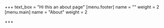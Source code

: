 +++
text_box = "Hi this an about page"
[menu.footer]
name = ""
weight = 2
[menu.main]
name = "About"
weight = 2

+++
